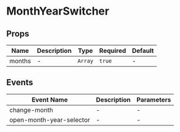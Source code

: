 # MonthYearSwitcher

## Props

<!-- @vuese:MonthYearSwitcher:props:start -->
|Name|Description|Type|Required|Default|
|---|---|---|---|---|
|months|-|`Array`|`true`|-|

<!-- @vuese:MonthYearSwitcher:props:end -->


## Events

<!-- @vuese:MonthYearSwitcher:events:start -->
|Event Name|Description|Parameters|
|---|---|---|
|change-month|-|-|
|open-month-year-selector|-|-|

<!-- @vuese:MonthYearSwitcher:events:end -->


